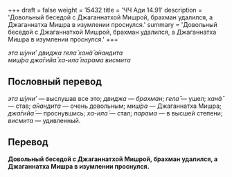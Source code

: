 +++
draft = false
weight = 15432
title = 'ЧЧ Ади 14.91'
description = 'Довольный беседой с Джаганнатхой Мишрой, брахман удалился, а Джаганнатха Мишра в изумлении проснулся.'
summary = 'Довольный беседой с Джаганнатхой Мишрой, брахман удалился, а Джаганнатха Мишра в изумлении проснулся.'
+++

_эта ш́уни’ двиджа гела̄ хан̃а̄ а̄нандита  
миш́ра джа̄гийа̄ ха-ила̄ парама висмита_

## Пословный перевод

_эта_ _ш́уни’_ — выслушав все это; _двиджа_ — _брахман_; _гела̄_ — ушел; _хан̃а̄_ — став; _а̄нандита_ — очень довольным; _миш́ра_ — Джаганнатха Мишра; _джа̄гийа̄_ — проснувшись; _ха_\-_ила̄_ — стал; _парама_ — в высшей степени; _висмита_ — удивленный.

## Перевод

**Довольный беседой с Джаганнатхой Мишрой, брахман удалился, а Джаганнатха Мишра в изумлении проснулся.**

